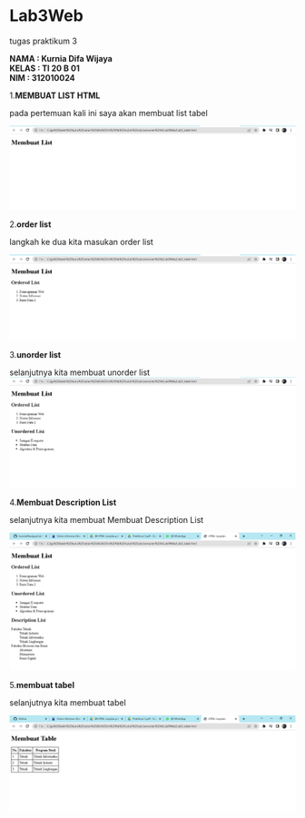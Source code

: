 # Lab3Web
tugas praktikum 3 

**NAMA : Kurnia Difa Wijaya**<br>
**KELAS : TI 20 B 01**<br>
**NIM : 312010024**

1.**MEMBUAT LIST HTML**

pada pertemuan kali ini saya akan membuat list tabel

![membuat list html](membuatlist1.PNG)

2.**order list**

langkah ke dua kita masukan order list

![order list](membuatlist2.PNG)

3.**unorder list**

selanjutnya kita membuat unorder list
![unorder list](membuatlist3.PNG)

4.**Membuat Description List**

selanjutnya kita membuat Membuat Description List

![Membuat Description List](membuatlist4.PNG)

5.**membuat tabel**

selanjutnya kita membuat tabel

![membuat tabel](gambar2.PNG)
